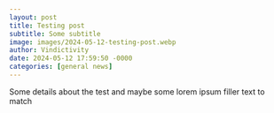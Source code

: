 ```yaml
---
layout: post
title: Testing post
subtitle: Some subtitle
image: images/2024-05-12-testing-post.webp
author: Vindictivity
date: 2024-05-12 17:59:50 -0000
categories: [general news]
---
```

Some details about the test and maybe some lorem ipsum filler text to match
        
